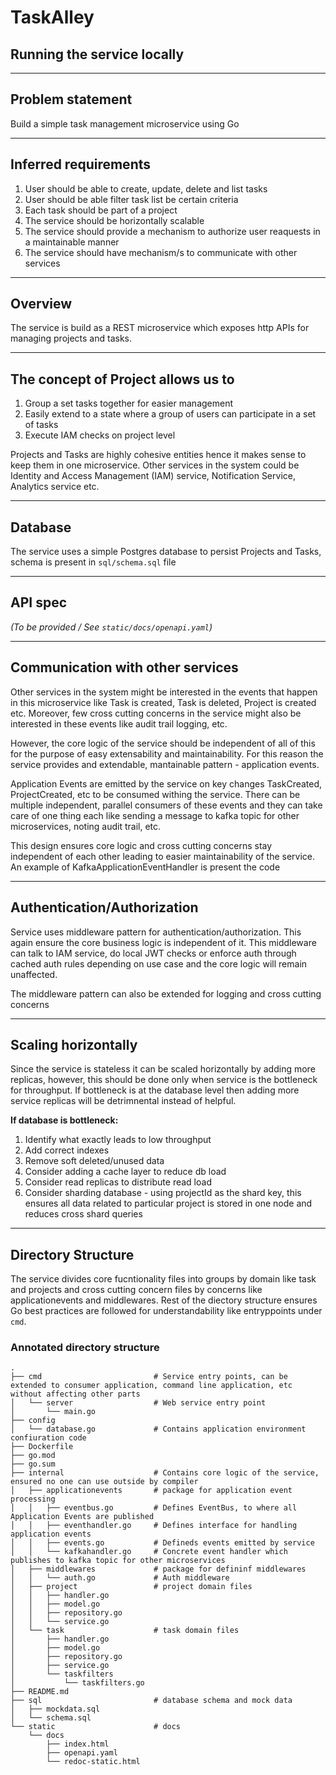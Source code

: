 # TaskAlley

## Running the service locally

---

## Problem statement

Build a simple task management microservice using Go

---

## Inferred requirements

1. User should be able to create, update, delete and list tasks  
2. User should be able filter task list be certain criteria  
3. Each task should be part of a project  
4. The service should be horizontally scalable  
5. The service should provide a mechanism to authorize user reaquests in a maintainable manner  
6. The service should have mechanism/s to communicate with other services  

---

## Overview

The service is build as a REST microservice which exposes http APIs for managing projects and tasks.

---

## The concept of Project allows us to

1. Group a set tasks together for easier management  
2. Easily extend to a state where a group of users can participate in a set of tasks  
3. Execute IAM checks on project level  

Projects and Tasks are highly cohesive entities hence it makes sense to keep them in one microservice. Other services in the system could be Identity and Access Management (IAM) service, Notification Service, Analytics service etc.

---

## Database

The service uses a simple Postgres database to persist Projects and Tasks, schema is present in `sql/schema.sql` file

---

## API spec

*(To be provided / See `static/docs/openapi.yaml`)*

---

## Communication with other services

Other services in the system might be interested in the events that happen in this microservice like Task is created, Task is deleted, Project is created etc. Moreover, few cross cutting concerns in the service might also be interested in these events like audit trail logging, etc.

However, the core logic of the service should be independent of all of this for the purpose of easy extensability and maintainability. For this reason the service provides and extendable, mantainable pattern - application events.

Application Events are emitted by the service on key changes TaskCreated, ProjectCreated, etc to be consumed withing the service. There can be multiple independent, parallel consumers of these events and they can take care of one thing each like sending a message to kafka topic for other microservices, noting audit trail, etc. 

This design ensures core logic and cross cutting concerns stay independent of each other leading to easier maintainability of the service. An example of KafkaApplicationEventHandler is present the code

---

## Authentication/Authorization

Service uses middleware pattern for authentication/authorization. This again ensure the core business logic is independent of it. This middleware can talk to IAM service, do local JWT checks or enforce auth through cached auth rules depending on use case and the core logic will remain unaffected.

The middleware pattern can also be extended for logging and cross cutting concerns

---

## Scaling horizontally

Since the service is stateless it can be scaled horizontally by adding more replicas, however, this should be done only when service is the bottleneck for throughput. If bottleneck is at the database level then adding more service replicas will be detrimnental instead of helpful.

**If database is bottleneck:**

1. Identify what exactly leads to low throughput  
2. Add correct indexes  
3. Remove soft deleted/unused data  
4. Consider adding a cache layer to reduce db load  
5. Consider read replicas to distribute read load  
6. Consider sharding database - using projectId as the shard key, this ensures all data related to particular project is stored in one node and reduces cross shard queries  

---

## Directory Structure

The service divides core fucntionality files into groups by domain like task and projects and cross cutting concern files by concerns like applicationevents and middlewares. Rest of the diectory structure ensures Go best practices are followed for understandability like entryppoints under `cmd`.

### Annotated directory structure
```
.
├── cmd                         # Service entry points, can be extended to consumer application, command line application, etc without affecting other parts
│   └── server                  # Web service entry point
│       └── main.go
├── config
│   └── database.go             # Contains application environment confiuration code
├── Dockerfile
├── go.mod
├── go.sum
├── internal                    # Contains core logic of the service, ensured no one can use outside by compiler
│   ├── applicationevents       # package for application event processing
│   │   ├── eventbus.go         # Defines EventBus, to where all Application Events are published
│   │   ├── eventhandler.go     # Defines interface for handling application events
│   │   ├── events.go           # Defineds events emitted by service
│   │   └── kafkahandler.go     # Concrete event handler which publishes to kafka topic for other microservices
│   ├── middlewares             # package for defininf middlewares
│   │   └── auth.go             # Auth middleware
│   ├── project                 # project domain files
│   │   ├── handler.go
│   │   ├── model.go
│   │   ├── repository.go
│   │   └── service.go
│   └── task                    # task domain files
│       ├── handler.go
│       ├── model.go
│       ├── repository.go
│       ├── service.go
│       └── taskfilters
│           └── taskfilters.go
├── README.md
├── sql                         # database schema and mock data
│   ├── mockdata.sql
│   └── schema.sql
└── static                      # docs
    └── docs
        ├── index.html
        ├── openapi.yaml
        └── redoc-static.html
```